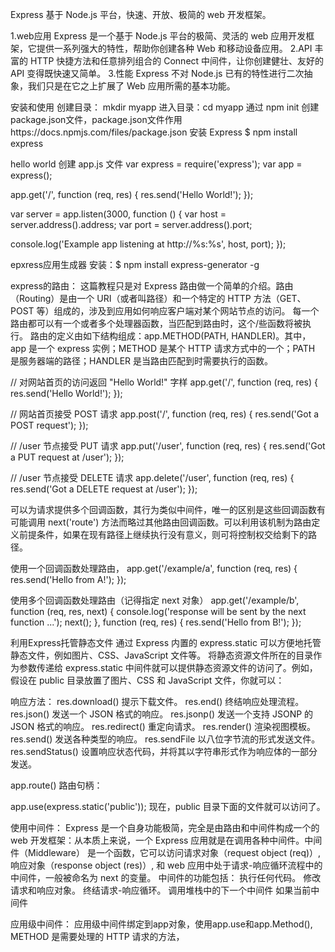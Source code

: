 Express 基于 Node.js 平台，快速、开放、极简的 web 开发框架。

1.web应用 Express 是一个基于 Node.js 平台的极简、灵活的 web 应用开发框架，它提供一系列强大的特性，帮助你创建各种 Web 和移动设备应用。
2.API 丰富的 HTTP 快捷方法和任意排列组合的 Connect 中间件，让你创建健壮、友好的 API 变得既快速又简单。
3.性能 Express 不对 Node.js 已有的特性进行二次抽象，我们只是在它之上扩展了 Web 应用所需的基本功能。

安装和使用
创建目录： mkdir myapp
进入目录：cd myapp
通过 npm init 创建 package.json文件，package.json文件作用https://docs.npmjs.com/files/package.json
安装 Express $ npm install express

hello world 
创建 app.js 文件
var express = require('express');
var app = express();

app.get('/', function (req, res) {
  res.send('Hello World!');
});

var server = app.listen(3000, function () {
  var host = server.address().address;
  var port = server.address().port;

  console.log('Example app listening at http://%s:%s', host, port);
});

epxress应用生成器
安装：$ npm install express-generator -g


express的路由：
这篇教程只是对 Express 路由做一个简单的介绍。路由（Routing）是由一个 URI（或者叫路径）和一个特定的 HTTP 方法（GET、POST 等）组成的，涉及到应用如何响应客户端对某个网站节点的访问。
每一个路由都可以有一个或者多个处理器函数，当匹配到路由时，这个/些函数将被执行。
路由的定义由如下结构组成：app.METHOD(PATH, HANDLER)。其中，app 是一个 express 实例；METHOD 是某个 HTTP 请求方式中的一个；PATH 是服务器端的路径；HANDLER 是当路由匹配到时需要执行的函数。

// 对网站首页的访问返回 "Hello World!" 字样
app.get('/', function (req, res) {
  res.send('Hello World!');
});

// 网站首页接受 POST 请求
app.post('/', function (req, res) {
  res.send('Got a POST request');
});

// /user 节点接受 PUT 请求
app.put('/user', function (req, res) {
  res.send('Got a PUT request at /user');
});

// /user 节点接受 DELETE 请求
app.delete('/user', function (req, res) {
  res.send('Got a DELETE request at /user');
});

可以为请求提供多个回调函数，其行为类似中间件，唯一的区别是这些回调函数有可能调用 next('route') 方法而略过其他路由回调函数。可以利用该机制为路由定义前提条件，如果在现有路径上继续执行没有意义，则可将控制权交给剩下的路径。

使用一个回调函数处理路由，
app.get('/example/a', function (req, res) {
  res.send('Hello from A!');
});

使用多个回调函数处理路由（记得指定 next 对象）
app.get('/example/b', function (req, res, next) {
  console.log('response will be sent by the next function ...');
  next();
}, function (req, res) {
  res.send('Hello from B!');
});


利用Express托管静态文件
通过 Express 内置的 express.static 可以方便地托管静态文件，例如图片、CSS、JavaScript 文件等。
将静态资源文件所在的目录作为参数传递给 express.static 中间件就可以提供静态资源文件的访问了。例如，假设在 public 目录放置了图片、CSS 和 JavaScript 文件，你就可以：

响应方法：
res.download()	提示下载文件。
res.end()	终结响应处理流程。
res.json()	发送一个 JSON 格式的响应。
res.jsonp()	发送一个支持 JSONP 的 JSON 格式的响应。
res.redirect()	重定向请求。
res.render()	渲染视图模板。
res.send()	发送各种类型的响应。
res.sendFile	以八位字节流的形式发送文件。
res.sendStatus()	设置响应状态代码，并将其以字符串形式作为响应体的一部分发送。

app.route()
路由句柄：



app.use(express.static('public'));
现在，public 目录下面的文件就可以访问了。


使用中间件：
Express 是一个自身功能极简，完全是由路由和中间件构成一个的 web 开发框架：从本质上来说，一个 Express 应用就是在调用各种中间件。中间件（Middleware） 是一个函数，它可以访问请求对象（request object (req)）, 响应对象（response object (res)）, 和 web 应用中处于请求-响应循环流程中的中间件，一般被命名为 next 的变量。
中间件的功能包括：
执行任何代码。
修改请求和响应对象。
终结请求-响应循环。
调用堆栈中的下一个中间件
如果当前中间件


应用级中间件：
应用级中间件绑定到app对象，使用app.use和app.Method(), METHOD 是需要处理的 HTTP 请求的方法，

